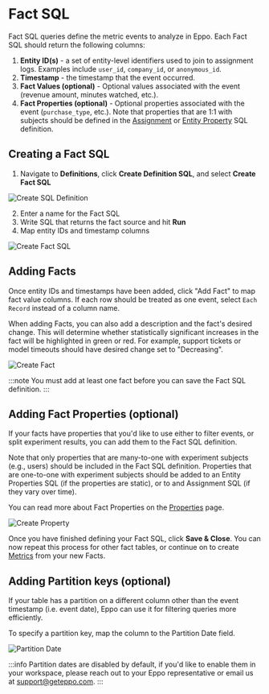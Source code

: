 # Fact SQL

Fact SQL queries define the metric events to analyze in Eppo. Each Fact SQL should return the following columns:

1. **Entity ID(s)** - a set of entity-level identifiers used to join to assignment logs. Examples include `user_id`, `company_id`, or `anonymous_id`.
2. **Timestamp** - the timestamp that the event occurred.
3. **Fact Values (optional)** - Optional values associated with the event (revenue amount, minutes watched, etc.).
4. **Fact Properties (optional)** - Optional properties associated with the event (`purchase_type`, etc.). Note that properties that are 1:1 with subjects should be defined in the [Assignment](/data-management/definitions/assignment-sql) or [Entity Property](/data-management/definitions/property-sql) SQL definition.


## Creating a Fact SQL

1. Navigate to **Definitions**, click **Create Definition SQL**, and select **Create Fact SQL**

![Create SQL Definition](/img/building-experiments/create-definition-sql.png)

2. Enter a name for the Fact SQL
3. Write SQL that returns the fact source and hit **Run**
4. Map entity IDs and timestamp columns

![Create Fact SQL](/img/building-experiments/create-fact-sql.png)

## Adding Facts

Once entity IDs and timestamps have been added, click "Add Fact" to map fact value columns. If each row should be treated as one event, select `Each Record` instead of a column name.

When adding Facts, you can also add a description and the fact's desired change. This will determine whether statistically significant increases in the fact will be highlighted in green or red. For example, support tickets or model timeouts should have desired change set to "Decreasing".

![Create Fact](/img/building-experiments/add-fact-sql-fact.png)

:::note
You must add at least one fact before you can save the Fact SQL definition.
:::

## Adding Fact Properties (optional)

If your facts have properties that you'd like to use either to filter events, or split experiment results, you can add them to the Fact SQL definition.

Note that only properties that are many-to-one with experiment subjects (e.g., users) should be included in the Fact SQL definition. Properties that are one-to-one with experiment subjects should be added to an Entity Properties SQL (if the properties are static), or to and Assignment SQL (if they vary over time).

You can read more about Fact Properties on the [Properties](/data-management/properties#metric-properties) page.

![Create Property](/img/building-experiments/add-fact-sql-property.png)

Once you have finished defining your Fact SQL, click **Save & Close**. You can now repeat this process for other fact tables, or continue on to create [Metrics](data-management/metrics/) from your new Facts.

## Adding Partition keys (optional)
If your table has a partition on a different column other than the event timestamp (i.e. event date), Eppo can use it for filtering queries more efficiently. 

To specify a partition key, map the column to the Partition Date field.

![Partition Date](/img/data-management/best-practices/partition_date.png)

:::info
Partition dates are disabled by default, if you'd like to enable them in your workspace, please reach out to your Eppo representative or email us at support@geteppo.com.
:::

